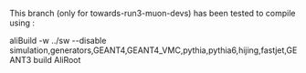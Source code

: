 This branch (only for towards-run3-muon-devs) has been tested to compile using : 

aliBuild -w ../sw --disable simulation,generators,GEANT4,GEANT4_VMC,pythia,pythia6,hijing,fastjet,GEANT3 build
AliRoot
